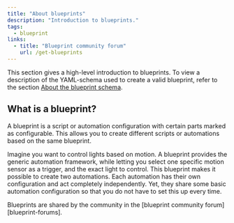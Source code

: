 ```yaml
---
title: "About blueprints"
description: "Introduction to blueprints."
tags:
  - blueprint
links:
  - title: "Blueprint community forum"
    url: /get-blueprints
---
```


This section gives a high-level introduction to blueprints. To view a description of the YAML-schema used to create a valid blueprint, refer to the section [About the blueprint schema](/docs/blueprint/schema/).

## What is a blueprint?

A blueprint is a script or automation configuration with certain parts marked as configurable. This allows you to create different scripts or automations based on the same blueprint.

Imagine you want to control lights based on motion. A blueprint provides the generic automation framework, while letting you select one specific motion sensor as a trigger, and the exact light to control. This blueprint makes it possible to create two automations. Each automation has their own configuration and act completely independently. Yet, they share some basic automation configuration so that you do not have to set this up every time.

Blueprints are shared by the community in the [blueprint community forum][blueprint-forums].

